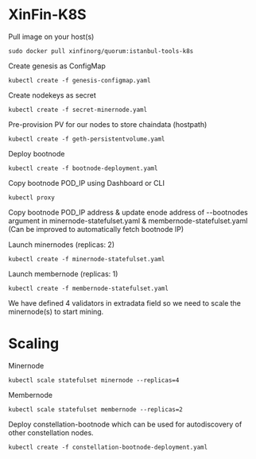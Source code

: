 # XinFin-K8S

Pull  image on your host(s)
```
sudo docker pull xinfinorg/quorum:istanbul-tools-k8s
```

Create genesis as ConfigMap
```
kubectl create -f genesis-configmap.yaml
```

Create nodekeys as secret
```
kubectl create -f secret-minernode.yaml
```

Pre-provision PV for our nodes to store chaindata (hostpath)
```
kubectl create -f geth-persistentvolume.yaml
```

Deploy bootnode
```
kubectl create -f bootnode-deployment.yaml
```
Copy bootnode POD_IP using Dashboard or CLI

```
kubectl proxy
```

Copy bootnode POD_IP address & update enode address of --bootnodes argument in minernode-statefulset.yaml & membernode-statefulset.yaml (Can be improved to automatically fetch bootnode IP)

Launch minernodes (replicas: 2)
```
kubectl create -f minernode-statefulset.yaml
```

Launch membernode (replicas: 1)

```
kubectl create -f membernode-statefulset.yaml
```

We have defined 4 validators in extradata field so we need to scale the minernode(s) to start mining.


# Scaling 
Minernode
```
kubectl scale statefulset minernode --replicas=4
```
Membernode
```
kubectl scale statefulset membernode --replicas=2
```

Deploy constellation-bootnode which can be used for autodiscovery of other constellation nodes.
```
kubectl create -f constellation-bootnode-deployment.yaml
```
